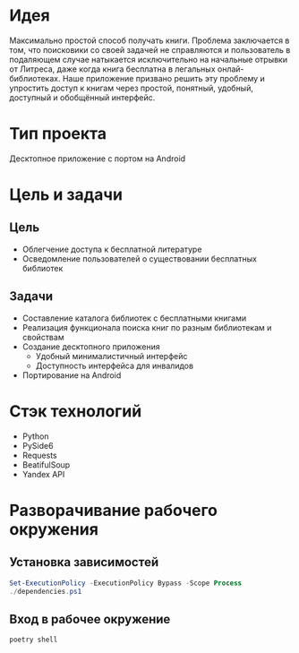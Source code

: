 # Идея
Максимально простой способ получать книги. Проблема заключается в том, что поисковики со своей задачей не справляются и пользователь в подаляющем случае натыкается исключительно на начальные отрывки от Литреса, даже когда книга бесплатна в легальных онлай-библиотеках. Наше приложение призвано решить эту проблему и упростить доступ к книгам через простой, понятный, удобный, доступный и обобщённый интерфейс.

# Тип проекта
Десктопное приложение с портом на Android

# Цель и задачи
## Цель
* Облегчение доступа к бесплатной литературе
* Осведомление пользователей о существовании бесплатных библиотек

## Задачи
* Составление каталога библиотек с бесплатными книгами
* Реализация функционала поиска книг по разным библиотекам и свойствам
* Создание десктопного приложения
    * Удобный минималистичный интерфейс
    * Доступность интерфейса для инвалидов
* Портирование на Android

# Стэк технологий
* Python
* PySide6
* Requests
* BeatifulSoup
* Yandex API

# Разворачивание рабочего окружения

## Установка зависимостей

```powershell
Set-ExecutionPolicy -ExecutionPolicy Bypass -Scope Process
./dependencies.ps1
```

## Вход в рабочее окружение
```commandline
poetry shell
```
